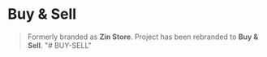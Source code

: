 # Buy & Sell

> Formerly branded as **Zin Store**. Project has been rebranded to **Buy & Sell**.
"# BUY-SELL" 
